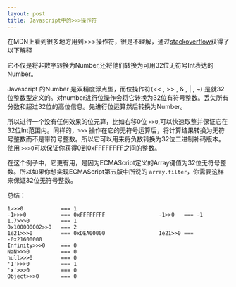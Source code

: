 ```yaml
---
layout: post
title: Javascript中的>>>操作符
---
```


在MDN上看到很多地方用到>>>操作符，很是不理解，通过[stackoverflow](http://stackoverflow.com/questions/1822350/what-is-the-javascript-operator-and-how-do-you-use-it)获得了以下解释

它不仅是将非数字转换为Number,还将他们转换为可用32位无符号Int表达的Number。

Javascript 的Number 是双精度浮点型，而位操作符(<< , >> , & , | , ~) 是就32位整数型定义的。对number进行位操作会将它转换为32位有符号整数。丢失所有分数和超过32位的高位信息。先进行位运算然后转换为Number。

所以进行一个没有任何效果的位元算，比如右移0位 ` >>0 `,可以快速取整并保证它在32位Int范围内。同样的，`>>>` 操作在它的无符号运算后，将计算结果转换为无符号整数而不是带符号整数。所以它可以用来将负数转换为32位二进制补码版本。使用 `>>>0`可以保证你获得0到0xFFFFFFFF之间的整数。

在这个例子中，它更有用，是因为ECMAScript定义的Array键值为32位无符号整数。所以如果你想实现ECMAScript第五版中所说的 `array.filter`，你需要这样来保证32位无符号整数。


总结：

    1>>>0            === 1
    -1>>>0           === 0xFFFFFFFF                 -1>>0   === -1
    1.7>>>0          === 1
    0x100000002>>0   === 2
    1e21>>>0         === 0xDEA00000                 1e21>>0 === -0x21600000
    Infinity>>>0     === 0
    NaN>>>0          === 0
    null>>>0         === 0
    '1'>>>0          === 1
    'x'>>>0          === 0
    Object>>>0       === 0
    

    

 